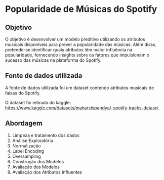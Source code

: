 # **Popularidade de Músicas do Spotify**

## Objetivo
O objetivo é desenvolver um modelo preditivo utilizando os atributos musicais disponíveis para prever a popularidade das músicas. Além disso, pretende-se identificar quais atributos têm maior influência na popularidade, fornecendo insights sobre os fatores que impulsionam o sucesso das músicas na plataforma do Spotify.

## Fonte de dados utilizada
A fonte de dados utilizada foi um dataset contendo atributos musicais de faixas do Spotify.

O dataset foi retirado do kaggle: https://www.kaggle.com/datasets/maharshipandya/-spotify-tracks-dataset

## Abordagem
1. Limpeza e tratamento dos dados
2. Análise Exploratória
3. Normalização
4. Label Encoding
5. Oversampling
6. Construção dos Modelos
7. Avaliação dos Modelos
8. Avaliação dos Atributos Influentes